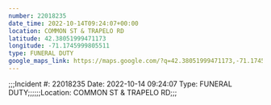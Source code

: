 ```yaml
---
number: 22018235
date_time: 2022-10-14T09:24:07+00:00
location: COMMON ST & TRAPELO RD
latitude: 42.38051999471173
longitude: -71.1745999805511
type: FUNERAL DUTY
google_maps_link: https://maps.google.com/?q=42.38051999471173,-71.1745999805511
---
```


;;;Incident #: 22018235  Date: 2022-10-14 09:24:07  Type: FUNERAL DUTY;;;;;;Location: COMMON ST & TRAPELO RD;;;
